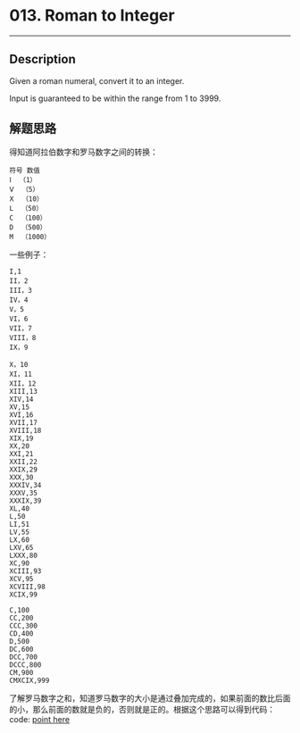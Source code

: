 # 013. Roman to Integer
-------------------

## Description
Given a roman numeral, convert it to an integer.

Input is guaranteed to be within the range from 1 to 3999.

## 解题思路

得知道阿拉伯数字和罗马数字之间的转换：
```
符号 数值  
Ⅰ  （1）  
Ⅴ  （5）  
Ⅹ  （10）  
L  （50）  
C  （100）  
D  （500）  
M  （1000）
```

一些例子：
```
I,1
II，2
III，3
IV，4
V，5
VI，6
VII，7
VIII，8
IX，9

X，10
XI，11
XII，12
XIII,13
XIV,14
XV,15
XVI,16
XVII,17
XVIII,18
XIX,19
XX,20
XXI,21
XXII,22
XXIX,29
XXX,30
XXXIV,34
XXXV,35
XXXIX,39
XL,40
L,50
LI,51
LV,55
LX,60
LXV,65
LXXX,80
XC,90
XCIII,93
XCV,95
XCVIII,98
XCIX,99

C,100
CC,200
CCC,300
CD,400
D,500
DC,600
DCC,700
DCCC,800
CM,900
CMXCIX,999
```
了解罗马数字之和，知道罗马数字的大小是通过叠加完成的，如果前面的数比后面的小，那么前面的数就是负的，否则就是正的。根据这个思路可以得到代码：
code: [point here](solution_1.cpp)